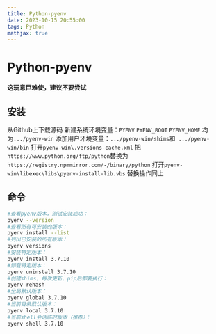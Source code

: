 ```yaml
---
title: Python-pyenv
date: 2023-10-15 20:55:00
tags: Python
mathjax: true
---
```


# Python-pyenv

**这玩意巨难使，建议不要尝试**

## 安装

从Github上下载源码
新建系统环境变量：`PYENV` `PYENV_ROOT` `PYENV_HOME` 均为`.../pyenv-win`
添加用户环境变量：`.../pyenv-win/shims`和` .../pyenv-win/bin`
打开`pyenv-win\.versions-cache.xml` 把`https://www.python.org/ftp/python`替换为`https://registry.npmmirror.com/-/binary/python`
打开`pyenv-win\libexec\libs\pyenv-install-lib.vbs` 替换操作同上

## 命令

```bash
#查看pyenv版本，测试安装成功：
pyenv --version
#查看所有可安装的版本：
pyenv install --list
#列出已安装的所有版本：
pyenv versions
#安装特定版本：
pyenv install 3.7.10
#卸载特定版本：
pyenv uninstall 3.7.10
#创建shims，每次更新、pip后都要执行：
pyenv rehash
#全局默认版本：
pyenv global 3.7.10
#当前目录默认版本：
pyenv local 3.7.10
#当前shell会话临时版本（推荐）：
pyenv shell 3.7.10
```

